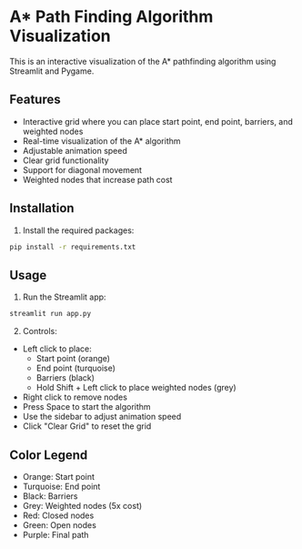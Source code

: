 # A* Path Finding Algorithm Visualization

This is an interactive visualization of the A* pathfinding algorithm using Streamlit and Pygame.

## Features

- Interactive grid where you can place start point, end point, barriers, and weighted nodes
- Real-time visualization of the A* algorithm
- Adjustable animation speed
- Clear grid functionality
- Support for diagonal movement
- Weighted nodes that increase path cost

## Installation

1. Install the required packages:
```bash
pip install -r requirements.txt
```

## Usage

1. Run the Streamlit app:
```bash
streamlit run app.py
```

2. Controls:
- Left click to place:
  - Start point (orange)
  - End point (turquoise)
  - Barriers (black)
  - Hold Shift + Left click to place weighted nodes (grey)
- Right click to remove nodes
- Press Space to start the algorithm
- Use the sidebar to adjust animation speed
- Click "Clear Grid" to reset the grid

## Color Legend

- Orange: Start point
- Turquoise: End point
- Black: Barriers
- Grey: Weighted nodes (5x cost)
- Red: Closed nodes
- Green: Open nodes
- Purple: Final path 